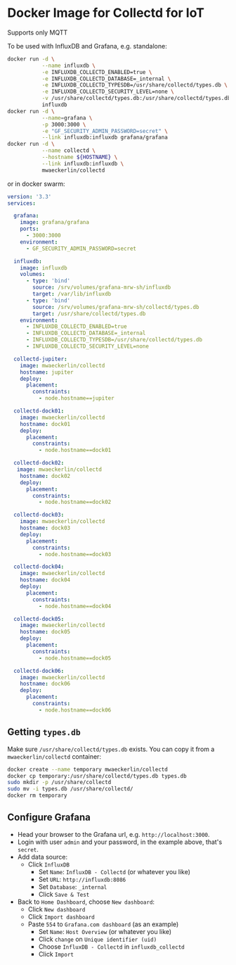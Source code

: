 # Docker Image for Collectd for IoT

Supports only MQTT

To be used with InfluxDB and Grafana, e.g. standalone:

```bash
docker run -d \
           --name influxdb \
           -e INFLUXDB_COLLECTD_ENABLED=true \
           -e INFLUXDB_COLLECTD_DATABASE=_internal \
           -e INFLUXDB_COLLECTD_TYPESDB=/usr/share/collectd/types.db \
           -e INFLUXDB_COLLECTD_SECURITY_LEVEL=none \
           -v /usr/share/collectd/types.db:/usr/share/collectd/types.db \
           influxdb
docker run -d \
           --name=grafana \
           -p 3000:3000 \
           -e "GF_SECURITY_ADMIN_PASSWORD=secret" \
           --link influxdb:influxdb grafana/grafana
docker run -d \
           --name collectd \
           --hostname ${HOSTNAME} \
           --link influxdb:influxdb \
           mwaeckerlin/collectd
```

or in docker swarm:

```yaml
version: '3.3'
services:

  grafana:
    image: grafana/grafana
    ports:
      - 3000:3000
    environment:
      - GF_SECURITY_ADMIN_PASSWORD=secret

  influxdb:
    image: influxdb
    volumes:
      - type: 'bind'
        source: /srv/volumes/grafana-mrw-sh/influxdb
        target: /var/lib/influxdb
      - type: 'bind'
        source: /srv/volumes/grafana-mrw-sh/collectd/types.db
        target: /usr/share/collectd/types.db
    environment:
      - INFLUXDB_COLLECTD_ENABLED=true
      - INFLUXDB_COLLECTD_DATABASE=_internal
      - INFLUXDB_COLLECTD_TYPESDB=/usr/share/collectd/types.db
      - INFLUXDB_COLLECTD_SECURITY_LEVEL=none

  collectd-jupiter:
    image: mwaeckerlin/collectd
    hostname: jupiter
    deploy:
      placement:
        constraints:
          - node.hostname==jupiter

  collectd-dock01:
    image: mwaeckerlin/collectd
    hostname: dock01
    deploy:
      placement:
        constraints:
          - node.hostname==dock01

  collectd-dock02:
   image: mwaeckerlin/collectd
    hostname: dock02
    deploy:
      placement:
        constraints:
          - node.hostname==dock02

  collectd-dock03:
    image: mwaeckerlin/collectd
    hostname: dock03
    deploy:
      placement:
        constraints:
          - node.hostname==dock03

  collectd-dock04:
    image: mwaeckerlin/collectd
    hostname: dock04
    deploy:
      placement:
        constraints:
          - node.hostname==dock04

  collectd-dock05:
    image: mwaeckerlin/collectd
    hostname: dock05
    deploy:
      placement:
        constraints:
          - node.hostname==dock05

  collectd-dock06:
    image: mwaeckerlin/collectd
    hostname: dock06
    deploy:
      placement:
        constraints:
          - node.hostname==dock06
```

## Getting `types.db`

Make sure `/usr/share/collectd/types.db` exists. You can copy it from a `mwaeckerlin/collectd` container:

```bash
docker create --name temporary mwaeckerlin/collectd
docker cp temporary:/usr/share/collectd/types.db types.db
sudo mkdir -p /usr/share/collectd
sudo mv -i types.db /usr/share/collectd/
docker rm temporary
```

## Configure Grafana

 - Head your browser to the Grafana url, e.g. `http://localhost:3000`.
 - Login with user `admin` and your password, in the example above, that's `secret`.
 - Add data source:
    - Click `InfluxDB`
       - Set `Name`: `InfluxDB - Collectd` (or whatever you like)
       - Set `URL`: `http://influxdb:8086`
       - Set `Database`: `_internal`
       - Click `Save & Test`
 - Back to `Home Dashboard`, choose `New dashboard`:
    - Click `New dashboard`
    - Click `Import dashboard`
    - Paste `554` to `Grafana.com dashboard` (as an example)
       - Set `Name`: `Host Overview` (or whatever you like)
       - Click `change` on `Unique identifier (uid)`
       - Choose `InfluxDB - Collectd` in `influxdb_collectd`
       - Click `Import`
